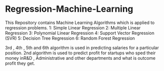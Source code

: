 # Regression-Machine-Learning
This Repository contains Machine Learning Algorithms which is applied to regression problems.
1: Simple Linear Regression
2: Multiple Linear Regression
3: Polynomial Linear Regression
4: Support Vector Regression (SVR)
5:  Decision Tree Regression
6: Random Forest Regression

3rd , 4th , 5th and 6th  algorithm is used in predicting salaries for a particular position.
2nd algorithm is used to predict profit for startups who sped their money inR&D , Administrative and other departments and what is outcome profit they get.
